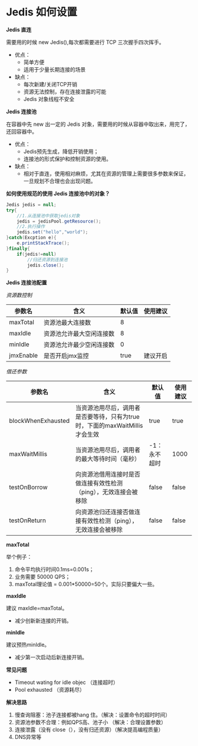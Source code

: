 # Jedis 如何设置

**Jedis 直连**

需要用的时候 new Jedis(),每次都需要进行 TCP 三次握手四次挥手。

- 优点：
  - 简单方便
  - 适用于少量长期连接的场景
- 缺点：
  - 每次新建/关闭TCP开销
  - 资源无法控制，存在连接泄露的可能
  - Jedis 对象线程不安全

**Jedis 连接池**

在容器中先 new 出一定的 Jedis 对象，需要用的时候从容器中取出来，用完了，还回容器中。 

- 优点：
  - Jedis预先生成，降低开销使用；
  - 连接池的形式保护和控制资源的使用。
- 缺点：
  - 相对于直连，使用相对麻烦，尤其在资源的管理上需要很多参数来保证，一旦规划不合理也会出现问题。

**如何使用规范的使用 Jedis 连接池中的对象？**

```java
Jedis jedis = null;
try{
    //1.从连接池中获取jedis对象
    jedis = jedisPool.getResource();
    //2.执行操作
    jedis.set("hello","world");
}catch(Excption e){
    e.printStackTrace();
}finally{
    if(jedis!=null)
        //归还资源到连接池
        jedis.close();
}
```



**Jedis 连接池配置**

*资源数控制*

| 参数名    | 含义                     | 默认值 | 使用建议 |
| --------- | ------------------------ | ------ | -------- |
| maxTotal  | 资源池最大连接数         | 8      |          |
| maxIdle   | 资源池允许最大空闲连接数 | 8      |          |
| minIdle   | 资源池允许最少空闲连接数 | 0      |          |
| jmxEnable | 是否开启jmx监控          | true   | 建议开启 |

*借还参数*

| 参数名             | 含义                                                         | 默认值       | 使用建议 |
| ------------------ | ------------------------------------------------------------ | ------------ | -------- |
| blockWhenExhausted | 当资源池用尽后，调用者是否要等待，只有为true时，下面的maxWaitMillis才会生效 | true         | true     |
| maxWaitMillis      | 当资源池用尽后，调用者的最大等待时间（毫秒）                 | -1：永不超时 | 1000     |
| testOnBorrow       | 向资源池借用连接时是否做连接有效性检测（ping），无效连接会被移除 | false        | false    |
| testOnReturn       | 向资源池归还连接否做连接有效性检测（ping），无效连接会被移除 | false        | false    |

**maxTotal**

举个例子：

1. 命令平均执行时间0.1ms=0.001s；
2. 业务需要 50000 QPS；
3. maxTotal理论值 = 0.001*50000=50个。实际只要偏大一些。

**maxIdle**

建议 maxIdle=maxTotal。

- 减少创新新连接的开销。

**minIdle**

建议预热minIdle。

- 减少第一次启动后新连接开销。



**常见问题**

- Timeout wating for idle objec （连接超时）
- Pool exhausted （资源耗尽）

**解决思路**

1. 慢查询阻塞：池子连接都被hang 住。（解决：设置命令的超时时间）
2. 资源池参数不合理：例如QPS高、池子小 （解决：合理设置参数）
3. 连接泄露（没有 close（），没有归还资源）（解决提高编程质量）
4. DNS异常等